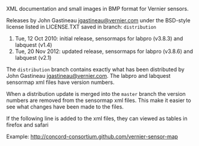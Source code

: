 XML documentation and small images in BMP format for Vernier sensors.

Releases by John Gastineau <jgastineau@vernier.com> under the BSD-style license listed in LICENSE.TXT saved in branch: `distribution`

1. Tue, 12 Oct 2010: initial release, sensormaps for labpro (v3.8.3) and labquest (v1.4)
2. Tue, 20 Nov 2012: updated release, sensormaps for labpro (v3.8.6) and labquest (v2.1)

The `distribution` branch contains exactly what has been distributed by John Gastineau <jgastineau@vernier.com>.
The labpro and labquest sensormap xml files have version numbers.

When a distribution update is merged into the `master` branch the version numbers are removed from the sensormap xml files. This make it easier to
see what changes have been made to the files.

If the following line is added to the xml files, they can viewed as tables in firefox and safari
    <?xml-stylesheet type="text/xsl" href="sensormap-table.xslt"?>

Example: http://concord-consortium.github.com/vernier-sensor-map